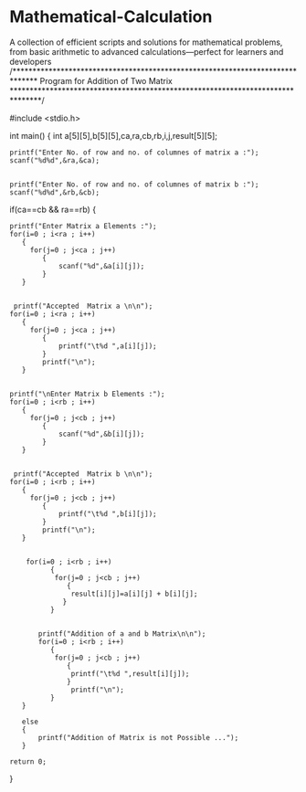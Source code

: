 # Mathematical-Calculation
A collection of efficient scripts and solutions for mathematical problems, from basic arithmetic to advanced calculations—perfect for learners and developers
/******************************************************************************
                Program for Addition of Two Matrix
*******************************************************************************/

#include <stdio.h>

int main()
{
    int a[5][5],b[5][5],ca,ra,cb,rb,i,j,result[5][5];
    
    printf("Enter No. of row and no. of columnes of matrix a :");
    scanf("%d%d",&ra,&ca);
  
    
    printf("Enter No. of row and no. of columnes of matrix b :");
    scanf("%d%d",&rb,&cb);
    
    
   if(ca==cb && ra==rb)
       {
           
    printf("Enter Matrix a Elements :");
    for(i=0 ; i<ra ; i++)
       {
         for(j=0 ; j<ca ; j++)
            { 
                scanf("%d",&a[i][j]);
            }
       }
       
    
     printf("Accepted  Matrix a \n\n");
    for(i=0 ; i<ra ; i++)
       {
         for(j=0 ; j<ca ; j++)
            {
                printf("\t%d ",a[i][j]);
            }
            printf("\n");
       }
       
     
    printf("\nEnter Matrix b Elements :");
    for(i=0 ; i<rb ; i++)
       {
         for(j=0 ; j<cb ; j++)
            { 
                scanf("%d",&b[i][j]);
            }
       }
       
    
     printf("Accepted  Matrix b \n\n");
    for(i=0 ; i<rb ; i++)
       {
         for(j=0 ; j<cb ; j++)
            {
                printf("\t%d ",b[i][j]);
            }
            printf("\n");
       }
       
     
        for(i=0 ; i<rb ; i++)
              {
               for(j=0 ; j<cb ; j++)
                  { 
                   result[i][j]=a[i][j] + b[i][j];
                 }
              }
       
    
           printf("Addition of a and b Matrix\n\n");
           for(i=0 ; i<rb ; i++)
              { 
               for(j=0 ; j<cb ; j++)
                  {
                   printf("\t%d ",result[i][j]);
                  }
                   printf("\n");
              }
       }
       
       else
       {
           printf("Addition of Matrix is not Possible ...");
       }
     
    return 0;
}




